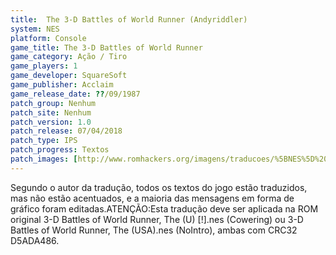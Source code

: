 ```yaml
---
title:  The 3-D Battles of World Runner (Andyriddler)
system: NES
platform: Console
game_title: The 3-D Battles of World Runner
game_category: Ação / Tiro
game_players: 1
game_developer: SquareSoft
game_publisher: Acclaim
game_release_date: ??/09/1987
patch_group: Nenhum
patch_site: Nenhum
patch_version: 1.0
patch_release: 07/04/2018
patch_type: IPS
patch_progress: Textos
patch_images: [http://www.romhackers.org/imagens/traducoes/%5BNES%5D%20The%203-D%20Battles%20of%20World%20Runner%20-%20Andyriddler%20-%201.png,http://www.romhackers.org/imagens/traducoes/%5BNES%5D%20The%203-D%20Battles%20of%20World%20Runner%20-%20Andyriddler%20-%202.png,http://www.romhackers.org/imagens/traducoes/%5BNES%5D%20The%203-D%20Battles%20of%20World%20Runner%20-%20Andyriddler%20-%203.png]
---
```

Segundo o autor da tradução, todos os textos do jogo estão traduzidos, mas não estão acentuados, e a maioria das mensagens em forma de gráfico foram editadas.ATENÇÃO:Esta tradução deve ser aplicada na ROM original 3-D Battles of World Runner, The (U) [!].nes (Cowering) ou 3-D Battles of World Runner, The (USA).nes (NoIntro), ambas com CRC32 D5ADA486.